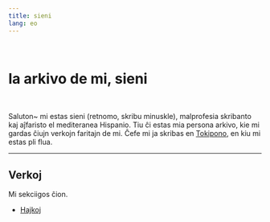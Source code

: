 ```yaml
---
title: sieni
lang: eo
---
```


<br>

# la arkivo de mi, sieni

<br>

Saluton~ mi estas sieni (retnomo, skribu minuskle), malprofesia skribanto kaj aĵfaristo el mediteranea Hispanio. Tiu ĉi estas mia persona arkivo, kie mi gardas ĉiujn verkojn faritajn de mi. Ĉefe mi ja skribas en [Tokipono](/sp), en kiu mi estas pli flua.

---

## Verkoj

Mi sekciigos ĉion.

* [Hajkoj](hajkoj)